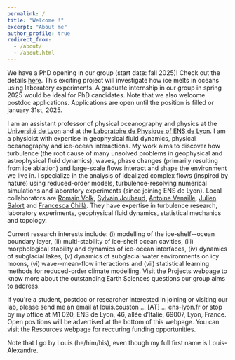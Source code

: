 ```yaml
---
permalink: /
title: "Welcome !"
excerpt: "About me"
author_profile: true
redirect_from: 
  - /about/
  - /about.html
---
```


We have a PhD opening in our group (start date: fall 2025)! Check out the details [here](files/phd-project-with-funding-melting-in-a-turbulent-flow-start-fall-2025.pdf). This exciting project will investigate how ice melts in oceans using laboratory experiments. A graduate internship in our group in spring 2025 would be ideal for PhD candidates. Note that we also welcome postdoc applications. Applications are open until the position is filled or january 31st, 2025.

I am an assistant professor of physical oceanography and physics at the [Université de Lyon](https://fst-physique.univ-lyon1.fr/) and at the [Laboratoire de Physique of ENS de Lyon](http://www.ens-lyon.fr/PHYSIQUE). I am a physicist with expertise in geophysical fluid dynamics, physical oceanography and ice-ocean interactions. My work aims to discover how turbulence (the root cause of many unsolved problems in geophysical and astrophysical fluid dynamics), waves, phase changes (primarily resulting from ice ablation) and large-scale flows interact and shape the environment we live in. I specialize in the analysis of idealized complex flows (inspired by nature) using reduced-order models, turbulence-resolving numerical simulations and laboratory experiments (since joining ENS de Lyon). Local collaborators are [Romain Volk](http://perso.ens-lyon.fr/romain.volk/), [Sylvain Joubaud](http://perso.ens-lyon.fr/sylvain.joubaud/), [Antoine Venaille](http://perso.ens-lyon.fr/antoine.venaille/), [Julien Salort](https://www.juliensalort.org/en/) and [Francesca Chillà](http://www.ens-lyon.fr/PHYSIQUE/presentation/annuaire/chilla-francesca). They have expertise in turbulence research, laboratory experiments, geophysical fluid dynamics, statistical mechanics and topology.

Current research interests include: (i) modelling of the ice-shelf--ocean boundary layer, (ii) multi-stability of ice-shelf ocean cavities, (iii) morphological stability and dynamics of ice-ocean interfaces, (iv) dynamics of subglacial lakes, (v) dynamics of subglacial water environments on icy moons, (vi) wave--mean-flow interactions and (vii) statistical learning methods for reduced-order climate modelling. Visit the Projects webpage to know more about the outstanding Earth Sciences questions our group aims to address. 

If you're a student, postdoc or researcher interested in joining or visiting our lab, please send me an email at louis.couston ... [AT] ... ens-lyon.fr or stop by my office at M1 020, ENS de Lyon, 46, allée d’Italie, 69007, Lyon, France. Open positions will be advertised at the bottom of this webpage. You can visit the Resources webpage for reccuring funding opportunities. 

Note that I go by Louis (he/him/his), even though my full first name is Louis-Alexandre.








<!-- ![Graphical abstract of our last paper](/images/graphical_abstract.jpg) -->



